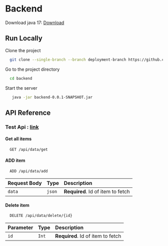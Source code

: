 # Backend

Download java 17: [Download](https://builds.openlogic.com/downloadJDK/openlogic-openjdk-jre/17.0.13+11/openlogic-openjdk-jre-17.0.13+11-windows-x64.zip)


## Run Locally

Clone the project

```bash
  git clone --single-branch --branch deployment-branch https://github.com/ecegroup2/backend.git
```

Go to the project directory

```bash
  cd backend
```

Start the server

```bash
   java -jar backend-0.0.1-SNAPSHOT.jar
```


## API Reference
### Test Api : [link](http://localhost:9080/swagger-ui/index.html)
#### Get all items

```http
  GET /api/data/get
```

#### ADD item

```http
  ADD /api/data/add
```

| Request Body | Type     | Description                       |
| :-------- | :------- | :-------------------------------- |
| `data`      | `json` | **Required**. Id of item to fetch |


#### Delete item

```http
  DELETE /api/data/delete/{id}
```

|Parameter | Type     | Description                       |
| :-------- | :------- | :-------------------------------- |
| `id`      | `Int` | **Required**. Id of item to fetch |
